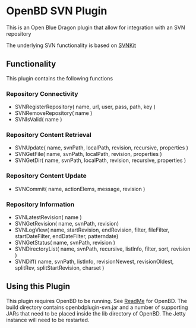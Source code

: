 # OpenBD SVN Plugin

This is an Open Blue Dragon plugin that allow for integration with an SVN repository

The underlying SVN functionality is based on [SVNKit](http://svnkit.com/,"SVNKit")

## Functionality
This plugin contains the following functions

### Repository Connectivity
* SVNRegisterRepository( name, url, user, pass, path, key )
* SVNRemoveRepository( name )
* SVNIsValid( name )

### Repository Content Retrieval 
* SVNUpdate( name, svnPath, localPath, revision, recursive, properties )
* SVNGetFile( name, svnPath, localPath, revision, properties )
* SVNGetDir( name, svnPath, localPath, revision, recursive, properties )

### Repository Content Update
* SVNCommit( name, actionElems, message, revision )

### Repository Information
* SVNLatestRevision( name )
* SVNGetRevision( name, svnPath, revision)
* SVNLogView( name, startRevision, endRevision, filter, fileFilter, startDateFilter, endDateFilter, patterndate)
* SVNGetStatus( name, svnPath, revision )
* SVNDirectoryList( name, svnPath, recursive, listInfo, filter, sort, revision )
* SVNDiff( name, svnPath, listInfo, revisionNewest, revisionOldest, splitRev, splitStartRevision, charset )

## Using this Plugin
This plugin requires OpenBD to be running.
See [ReadMe](https://github.com/OpenBD/openbd-core/blob/master/README.md, "Running OpenBD") for OpenBD.
The build directory contains openbdplugin-svn.jar and a number of supporting JARs that need to be placed inside the lib directory of OpenBD.
The Jetty instance will need to be restarted.